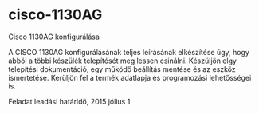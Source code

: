 # cisco-1130AG
Cisco 1130AG konfigurálása

A CISCO 1130AG konfigurálásának teljes leírásának elkészítése úgy, hogy abból a többi készülék telepítését meg lessen csinálni. Készüljön elgy telepítési dokumentáció, egy működő beállítás mentése és az eszköz ismertetése. Kerüljön fel a termék adatlapja és programozási lehetősségei is.

Feladat leadási határidő, 2015 jólius 1.
